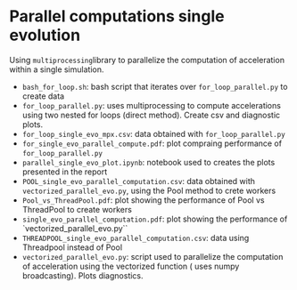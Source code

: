 # Parallel computations single evolution
Using `multiprocessing`library to parallelize the computation of acceleration within a single simulation.

* `bash_for_loop.sh`: bash script that iterates over `for_loop_parallel.py` to create data
* `for_loop_parallel.py`: uses multiprocessing to compute accelerations using two nested for loops (direct method). Create csv and diagnostic plots.
* `for_loop_single_evo_mpx.csv`: data obtained with `for_loop_parallel.py`
* `for_single_evo_parallel_compute.pdf`: plot compraing performance of `for_loop_parallel.py`
* `parallel_single_evo_plot.ipynb`: notebook used to creates the plots presented in the report
* `POOL_single_evo_parallel_computation.csv`: data obtained with `vectorized_parallel_evo.py`, using the Pool method to crete workers
* `Pool_vs_ThreadPool.pdf`: plot showing the performance of Pool vs ThreadPool to create workers
* `single_evo_parallel_computation.pdf`: plot showing the performance of `vectorized_parallel_evo.py``
* `THREADPOOL_single_evo_parallel_computation.csv`: data using Threadpool instead of Pool
* `vectorized_parallel_evo.py`: script used to parallelize the computation of acceleration using the vectorized function ( uses numpy broadcasting). Plots diagnostics.

